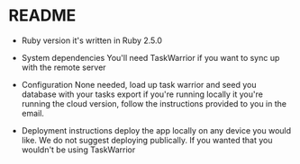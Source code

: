 # README

* Ruby version
it's written in Ruby 2.5.0

* System dependencies
You'll need TaskWarrior if you want to sync up with the remote server

* Configuration
None needed, load up task warrior and seed you database with your tasks export if you're running locally
it you're running the cloud version, follow the instructions provided to you in the email. 

* Deployment instructions
deploy the app locally on any device you would like. We do not suggest deploying publically. If you wanted that you wouldn't be using TaskWarrior
